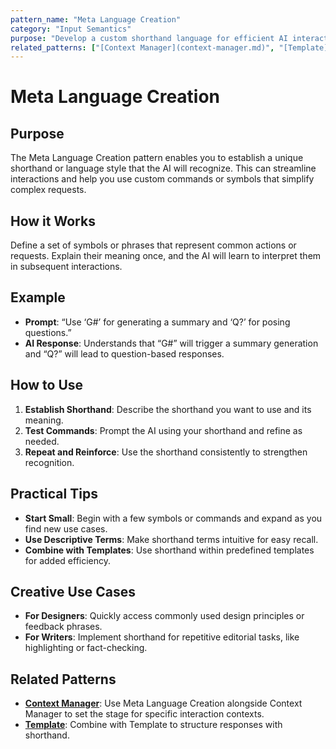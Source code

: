 ```yaml
---
pattern_name: "Meta Language Creation"
category: "Input Semantics"
purpose: "Develop a custom shorthand language for efficient AI interactions."
related_patterns: ["[Context Manager](context-manager.md)", "[Template](template.md)"]
---
```


# Meta Language Creation

## Purpose
The Meta Language Creation pattern enables you to establish a unique shorthand or language style that the AI will recognize. This can streamline interactions and help you use custom commands or symbols that simplify complex requests.

## How it Works
Define a set of symbols or phrases that represent common actions or requests. Explain their meaning once, and the AI will learn to interpret them in subsequent interactions.

## Example
- **Prompt**: “Use ‘G#’ for generating a summary and ‘Q?’ for posing questions.”
- **AI Response**: Understands that “G#” will trigger a summary generation and “Q?” will lead to question-based responses.

## How to Use
1. **Establish Shorthand**: Describe the shorthand you want to use and its meaning.
2. **Test Commands**: Prompt the AI using your shorthand and refine as needed.
3. **Repeat and Reinforce**: Use the shorthand consistently to strengthen recognition.

## Practical Tips
- **Start Small**: Begin with a few symbols or commands and expand as you find new use cases.
- **Use Descriptive Terms**: Make shorthand terms intuitive for easy recall.
- **Combine with Templates**: Use shorthand within predefined templates for added efficiency.

## Creative Use Cases
- **For Designers**: Quickly access commonly used design principles or feedback phrases.
- **For Writers**: Implement shorthand for repetitive editorial tasks, like highlighting or fact-checking.

## Related Patterns
- **[Context Manager](context-manager.md)**: Use Meta Language Creation alongside Context Manager to set the stage for specific interaction contexts.
- **[Template](template.md)**: Combine with Template to structure responses with shorthand.